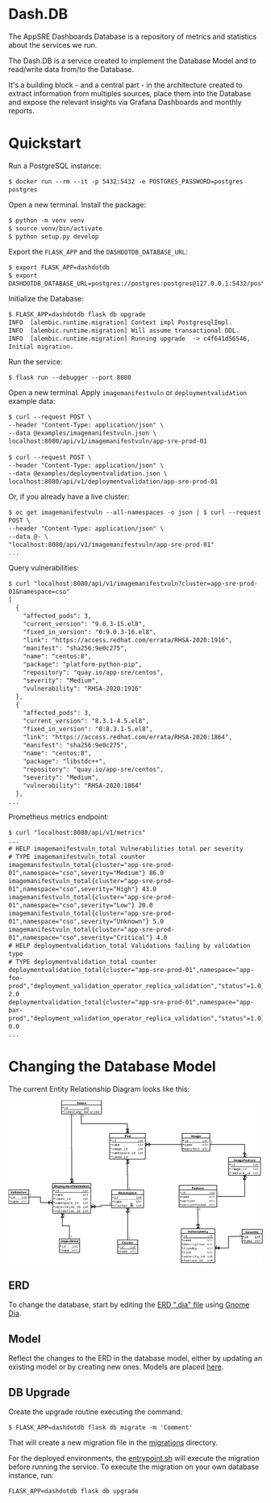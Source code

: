 # Dash.DB

The AppSRE Dashboards Database is a repository of metrics and statistics about
the services we run.

The Dash.DB is a service created to implement the Database Model and to
read/write data from/to the Database.

It's a building block - and a central part - in the architecture created to
extract information from multiples sources, place them into the Database and
expose the relevant insights via Grafana Dashboards and monthly reports.

# Quickstart

Run a PostgreSQL instance:

```
$ docker run --rm --it -p 5432:5432 -e POSTGRES_PASSWORD=postgres postgres
```

Open a new terminal. Install the package:

```
$ python -m venv venv
$ source venv/bin/activate
$ python setup.py develop
```

Export the `FLASK_APP` and the `DASHDOTDB_DATABASE_URL`:

```
$ export FLASK_APP=dashdotdb
$ export DASHDOTDB_DATABASE_URL=postgres://postgres:postgres@127.0.0.1:5432/postgres
```

Initialize the Database:

```
$ FLASK_APP=dashdotdb flask db upgrade
INFO  [alembic.runtime.migration] Context impl PostgresqlImpl.
INFO  [alembic.runtime.migration] Will assume transactional DDL.
INFO  [alembic.runtime.migration] Running upgrade  -> c4f641d56546, Initial migration.
```

Run the service:

```
$ flask run --debugger --port 8080
```

Open a new terminal. Apply `imagemanifestvuln` or `deploymentvalidation` 
example data:

```
$ curl --request POST \
--header "Content-Type: application/json" \
--data @examples/imagemanifestvuln.json \
localhost:8080/api/v1/imagemanifestvuln/app-sre-prod-01

$ curl --request POST \
--header "Content-Type: application/json" \
--data @examples/deploymentvalidation.json \
localhost:8080/api/v1/deploymentvalidation/app-sre-prod-01
```

Or, if you already have a live cluster:

```
$ oc get imagemanifestvuln --all-namespaces -o json | $ curl --request POST \
--header "Content-Type: application/json" \
--data @- \
"localhost:8080/api/v1/imagemanifestvuln/app-sre-prod-01"
...
```

Query vulnerabilities:

```
$ curl "localhost:8080/api/v1/imagemanifestvuln?cluster=app-sre-prod-01&namespace=cso"
[
  {
    "affected_pods": 3,
    "current_version": "9.0.3-15.el8",
    "fixed_in_version": "0:9.0.3-16.el8",
    "link": "https://access.redhat.com/errata/RHSA-2020:1916",
    "manifest": "sha256:9e0c275",
    "name": "centos:8",
    "package": "platform-python-pip",
    "repository": "quay.io/app-sre/centos",
    "severity": "Medium",
    "vulnerability": "RHSA-2020:1916"
  },
  {
    "affected_pods": 3,
    "current_version": "8.3.1-4.5.el8",
    "fixed_in_version": "0:8.3.1-5.el8",
    "link": "https://access.redhat.com/errata/RHSA-2020:1864",
    "manifest": "sha256:9e0c275",
    "name": "centos:8",
    "package": "libstdc++",
    "repository": "quay.io/app-sre/centos",
    "severity": "Medium",
    "vulnerability": "RHSA-2020:1864"
  },
...
```

Prometheus metrics endpoint:

```
$ curl "localhost:8080/api/v1/metrics"
...
# HELP imagemanifestvuln_total Vulnerabilities total per severity
# TYPE imagemanifestvuln_total counter
imagemanifestvuln_total{cluster="app-sre-prod-01",namespace="cso",severity="Medium"} 86.0
imagemanifestvuln_total{cluster="app-sre-prod-01",namespace="cso",severity="High"} 43.0
imagemanifestvuln_total{cluster="app-sre-prod-01",namespace="cso",severity="Low"} 20.0
imagemanifestvuln_total{cluster="app-sre-prod-01",namespace="cso",severity="Unknown"} 5.0
imagemanifestvuln_total{cluster="app-sre-prod-01",namespace="cso",severity="Critical"} 4.0
# HELP deploymentvalidation_total Validations failing by validation type
# TYPE deploymentvalidation_total counter
deploymentvalidation_total{cluster="app-sre-prod-01",namespace="app-foo-prod","deployment_validation_operator_replica_validation","status"=1.0} 2.0
deploymentvalidation_total{cluster="app-sre-prod-01",namespace="app-bar-prod","deployment_validation_operator_replica_validation","status"=1.0} 0.0
...
```

# Changing the Database Model

The current Entity Relationship Diagram looks like this:

![](docs/dashdotdb.png)

## ERD

To change the database, start by editing the
[ERD ".dia" file](/docs/dashdotdb.dia) using
[Gnome Dia](https://wiki.gnome.org/Apps/Dia/).

## Model

Reflect the changes to the ERD in the database model, either by updating an
existing model or by creating new ones. Models are placed
[here](/dashdotdb/models/).

## DB Upgrade

Create the upgrade routine executing the command:

```
$ FLASK_APP=dashdotdb flask db migrate -m 'Comment'
```

That will create a new migration file in the
[migrations](/migrations/versions/) directory.

For the deployed environments, the [entrypoint.sh](entrypoint.sh) will
execute the migration before running the service. To execute the migration
on your own database instance, run:

```
FLASK_APP=dashdotdb flask db upgrade
```

